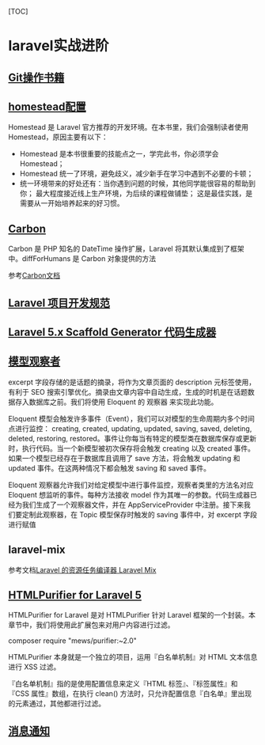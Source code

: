 [TOC]

# laravel实战进阶

## [Git操作书籍](https://git-scm.com/book/zh/v2)

## [homestead配置](https://fsdhub.com/books/laravel-essential-training-5.5/557/development-environment-windows)


Homestead 是 Laravel 官方推荐的开发环境。在本书里，我们会强制读者使用 Homestead，原因主要有以下：

- Homestead 是本书很重要的技能点之一，学完此书，你必须学会 Homestead；
- Homestead 统一了环境，避免歧义，减少新手在学习中遇到不必要的卡顿；
- 统一环境带来的好处还有：当你遇到问题的时候，其他同学能很容易的帮助到你；
最大程度接近线上生产环境，为后续的课程做铺垫；
这是最佳实践，是需要从一开始培养起来的好习惯。

## [Carbon](https://github.com/briannesbitt/Carbon)

Carbon 是 PHP 知名的 DateTime 操作扩展，Laravel 将其默认集成到了框架中。diffForHumans 是 Carbon 对象提供的方法

参考[Carbon文档](http://carbon.nesbot.com/docs/)


## [Laravel 项目开发规范](https://fsdhub.com/books/laravel-specification)

## [ Laravel 5.x Scaffold Generator 代码生成器](https://github.com/summerblue/generator)



## [模型观察者](https://fsdhub.com/books/laravel-intermediate-training-5.5/652/new-posts)

excerpt 字段存储的是话题的摘录，将作为文章页面的 description 元标签使用，有利于 SEO 搜索引擎优化。摘录由文章内容中自动生成，生成的时机是在话题数据存入数据库之前。我们将使用 Eloquent 的 观察器 来实现此功能。

Eloquent 模型会触发许多事件（Event），我们可以对模型的生命周期内多个时间点进行监控： creating, created, updating, updated, saving, saved, deleting, deleted, restoring, restored。事件让你每当有特定的模型类在数据库保存或更新时，执行代码。当一个新模型被初次保存将会触发 creating 以及 created 事件。如果一个模型已经存在于数据库且调用了 save 方法，将会触发 updating 和 updated 事件。在这两种情况下都会触发 saving 和 saved 事件。

Eloquent 观察器允许我们对给定模型中进行事件监控，观察者类里的方法名对应 Eloquent 想监听的事件。每种方法接收 model 作为其唯一的参数。代码生成器已经为我们生成了一个观察器文件，并在 AppServiceProvider 中注册。接下来我们要定制此观察器，在 Topic 模型保存时触发的 saving 事件中，对 excerpt 字段进行赋值


## laravel-mix

参考文档[Laravel 的资源任务编译器 Laravel Mix](https://d.laravel-china.org/docs/5.5/mix)

## [HTMLPurifier for Laravel 5](https://github.com/mewebstudio/Purifier)

HTMLPurifier for Laravel 是对 HTMLPurifier 针对 Laravel 框架的一个封装。本章节中，我们将使用此扩展包来对用户内容进行过滤。

 composer require "mews/purifier:~2.0"

HTMLPurifier 本身就是一个独立的项目，运用『白名单机制』对 HTML 文本信息进行 XSS 过滤。

『白名单机制』指的是使用配置信息来定义『HTML 标签』、『标签属性』和『CSS 属性』数组，在执行 clean() 方法时，只允许配置信息『白名单』里出现的元素通过，其他都进行过滤。


## [消息通知](https://fsdhub.com/books/laravel-intermediate-training-5.5/667/message-notification)